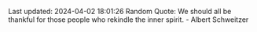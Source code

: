 Last updated: 2024-04-02 18:01:26
Random Quote: We should all be thankful for those people who rekindle the inner spirit. - Albert Schweitzer